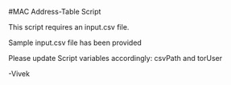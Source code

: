 #MAC Address-Table Script

This script requires an input.csv file.

Sample input.csv file has been provided

Please update Script variables accordingly: csvPath and torUser

-Vivek
